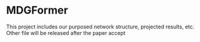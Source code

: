 # MDGFormer
This project includes our purposed network structure, projected results, etc.
Other file will be released after the paper accept
